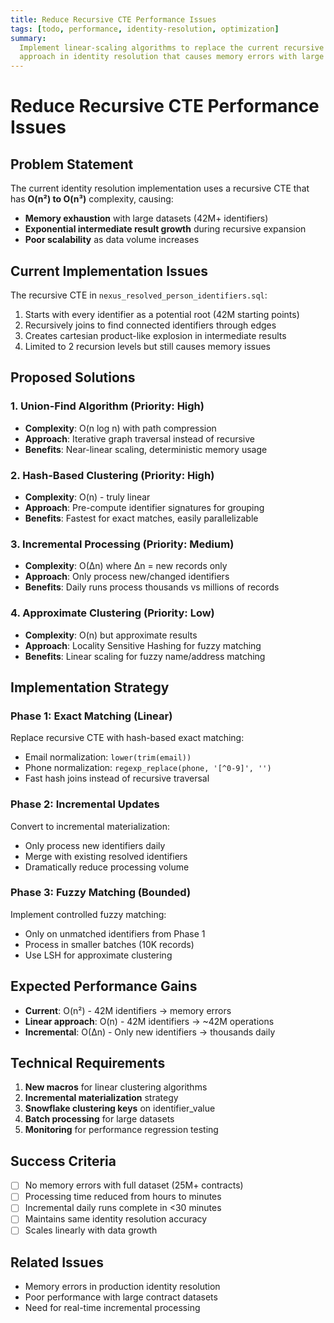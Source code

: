 ```yaml
---
title: Reduce Recursive CTE Performance Issues
tags: [todo, performance, identity-resolution, optimization]
summary:
  Implement linear-scaling algorithms to replace the current recursive CTE
  approach in identity resolution that causes memory errors with large datasets.
---
```


# Reduce Recursive CTE Performance Issues

## Problem Statement

The current identity resolution implementation uses a recursive CTE that has
**O(n²) to O(n³)** complexity, causing:

- **Memory exhaustion** with large datasets (42M+ identifiers)
- **Exponential intermediate result growth** during recursive expansion
- **Poor scalability** as data volume increases

## Current Implementation Issues

The recursive CTE in `nexus_resolved_person_identifiers.sql`:

1. Starts with every identifier as a potential root (42M starting points)
2. Recursively joins to find connected identifiers through edges
3. Creates cartesian product-like explosion in intermediate results
4. Limited to 2 recursion levels but still causes memory issues

## Proposed Solutions

### 1. Union-Find Algorithm (Priority: High)

- **Complexity**: O(n log n) with path compression
- **Approach**: Iterative graph traversal instead of recursive
- **Benefits**: Near-linear scaling, deterministic memory usage

### 2. Hash-Based Clustering (Priority: High)

- **Complexity**: O(n) - truly linear
- **Approach**: Pre-compute identifier signatures for grouping
- **Benefits**: Fastest for exact matches, easily parallelizable

### 3. Incremental Processing (Priority: Medium)

- **Complexity**: O(Δn) where Δn = new records only
- **Approach**: Only process new/changed identifiers
- **Benefits**: Daily runs process thousands vs millions of records

### 4. Approximate Clustering (Priority: Low)

- **Complexity**: O(n) but approximate results
- **Approach**: Locality Sensitive Hashing for fuzzy matching
- **Benefits**: Linear scaling for fuzzy name/address matching

## Implementation Strategy

### Phase 1: Exact Matching (Linear)

Replace recursive CTE with hash-based exact matching:

- Email normalization: `lower(trim(email))`
- Phone normalization: `regexp_replace(phone, '[^0-9]', '')`
- Fast hash joins instead of recursive traversal

### Phase 2: Incremental Updates

Convert to incremental materialization:

- Only process new identifiers daily
- Merge with existing resolved identifiers
- Dramatically reduce processing volume

### Phase 3: Fuzzy Matching (Bounded)

Implement controlled fuzzy matching:

- Only on unmatched identifiers from Phase 1
- Process in smaller batches (10K records)
- Use LSH for approximate clustering

## Expected Performance Gains

- **Current**: O(n²) - 42M identifiers → memory errors
- **Linear approach**: O(n) - 42M identifiers → ~42M operations
- **Incremental**: O(Δn) - Only new identifiers → thousands daily

## Technical Requirements

1. **New macros** for linear clustering algorithms
2. **Incremental materialization** strategy
3. **Snowflake clustering keys** on identifier_value
4. **Batch processing** for large datasets
5. **Monitoring** for performance regression testing

## Success Criteria

- [ ] No memory errors with full dataset (25M+ contracts)
- [ ] Processing time reduced from hours to minutes
- [ ] Incremental daily runs complete in <30 minutes
- [ ] Maintains same identity resolution accuracy
- [ ] Scales linearly with data growth

## Related Issues

- Memory errors in production identity resolution
- Poor performance with large contract datasets
- Need for real-time incremental processing
